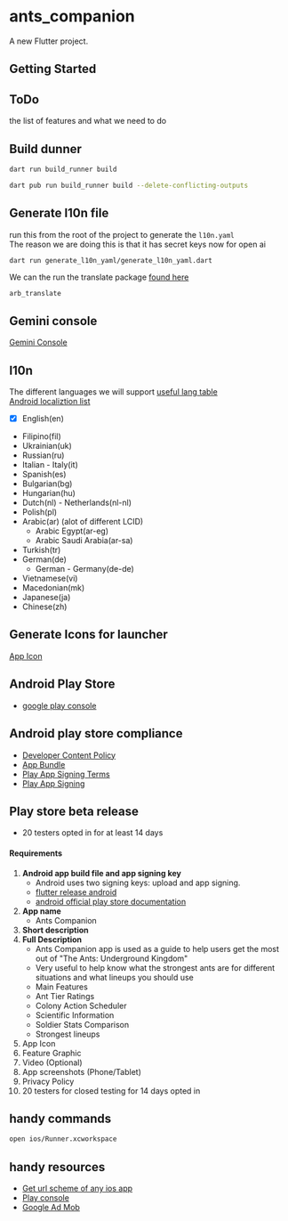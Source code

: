 # ants_companion

A new Flutter project.

## Getting Started

## ToDo

the list of features and what we need to do

## Build dunner

```bash
dart run build_runner build
```

```bash
dart pub run build_runner build --delete-conflicting-outputs
```

## Generate l10n file

run this from the root of the project to generate the `l10n.yaml`  
The reason we are doing this is that it has secret keys now for open ai

```bash
dart run generate_l10n_yaml/generate_l10n_yaml.dart
```

We can the run the translate package
[found here](https://pub.dev/packages/arb_translate)

```
arb_translate
```

## Gemini console

[Gemini Console](https://aistudio.google.com/)

## l10n

The different languages we will support
[useful lang table](https://www.science.co.il/language/Locale-codes.php)  
[Android localiztion list](https://community.appinventor.mit.edu/t/android-localization-code-the-complete-list/7055)

- [x] English(en)
- Filipino(fil)
- Ukrainian(uk)
- Russian(ru)
- Italian - Italy(it)
- Spanish(es)
- Bulgarian(bg)
- Hungarian(hu)
- Dutch(nl) - Netherlands(nl-nl)
- Polish(pl)
- Arabic(ar) (alot of different LCID)
  - Arabic Egypt(ar-eg)
  - Arabic Saudi Arabia(ar-sa)
- Turkish(tr)
- German(de)
  - German - Germany(de-de)
- Vietnamese(vi)
- Macedonian(mk)
- Japanese(ja)
- Chinese(zh)

## Generate Icons for launcher

[App Icon](https://www.appicon.co/)

## Android Play Store

- [google play console](https://play.google.com/console/u)

## Android play store compliance

- [Developer Content Policy](https://play.google/developer-content-policy/)
- [App Bundle](https://developer.android.com/guide/app-bundle)
- [Play App Signing Terms](https://play.google/play-app-signing-terms/)
- [Play App Signing](https://support.google.com/googleplay/android-developer/answer/9842756?hl=en)

## Play store beta release

- 20 testers opted in for at least 14 days

#### Requirements

1. **Android app build file and app signing key**
   - Android uses two signing keys: upload and app signing.
   - [flutter release android](https://docs.flutter.dev/deployment/android)
   - [android official play store documentation](https://support.google.com/googleplay/android-developer/answer/9842756?hl=en&visit_id=638590377975321919-1281253226&rd=1)
2. **App name**
   - Ants Companion
3. **Short description**
4. **Full Description**
   - Ants Companion app is used as a guide to help users get the most out of "The Ants: Underground Kingdom"
   - Very useful to help know what the strongest ants are for different situations and what lineups you should use
   - Main Features
   - Ant Tier Ratings
   - Colony Action Scheduler
   - Scientific Information
   - Soldier Stats Comparison
   - Strongest lineups
5. App Icon
6. Feature Graphic
7. Video (Optional)
8. App screenshots (Phone/Tablet)
9. Privacy Policy
10. 20 testers for closed testing for 14 days opted in

## handy commands

```bash
open ios/Runner.xcworkspace
```

## handy resources

- [Get url scheme of any ios app](https://www.reddit.com/r/workflow/comments/2tlx29/get_url_scheme_of_any_app/)
- [Play console](https://play.google.com/)
- [Google Ad Mob](https://apps.admob.com/)
